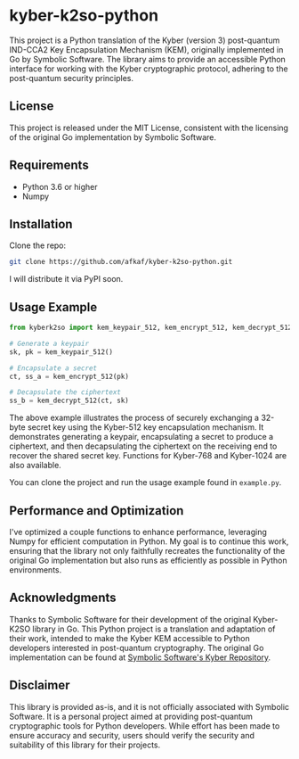 # kyber-k2so-python

This project is a Python translation of the Kyber (version 3) post-quantum IND-CCA2 Key Encapsulation Mechanism (KEM), originally implemented in Go by Symbolic Software. The library aims to provide an accessible Python interface for working with the Kyber cryptographic protocol, adhering to the post-quantum security principles.

## License

This project is released under the MIT License, consistent with the licensing of the original Go implementation by Symbolic Software.

## Requirements

- Python 3.6 or higher
- Numpy

## Installation

Clone the repo:
```bash
git clone https://github.com/afkaf/kyber-k2so-python.git
```

I will distribute it via PyPI soon.

## Usage Example

```python
from kyberk2so import kem_keypair_512, kem_encrypt_512, kem_decrypt_512

# Generate a keypair
sk, pk = kem_keypair_512()

# Encapsulate a secret
ct, ss_a = kem_encrypt_512(pk)

# Decapsulate the ciphertext
ss_b = kem_decrypt_512(ct, sk)
```

The above example illustrates the process of securely exchanging a 32-byte secret key using the Kyber-512 key encapsulation mechanism. It demonstrates generating a keypair, encapsulating a secret to produce a ciphertext, and then decapsulating the ciphertext on the receiving end to recover the shared secret key. Functions for Kyber-768 and Kyber-1024 are also available.

You can clone the project and run the usage example found in `example.py`.

## Performance and Optimization

I've optimized a couple functions to enhance performance, leveraging Numpy for efficient computation in Python. My goal is to continue this work, ensuring that the library not only faithfully recreates the functionality of the original Go implementation but also runs as efficiently as possible in Python environments.

## Acknowledgments

Thanks to Symbolic Software for their development of the original Kyber-K2SO library in Go. This Python project is a translation and adaptation of their work, intended to make the Kyber KEM accessible to Python developers interested in post-quantum cryptography. The original Go implementation can be found at [Symbolic Software's Kyber Repository](https://github.com/symbolicsoft/kyber-k2so).

## Disclaimer

This library is provided as-is, and it is not officially associated with Symbolic Software. It is a personal project aimed at providing post-quantum cryptographic tools for Python developers. While effort has been made to ensure accuracy and security, users should verify the security and suitability of this library for their projects.
